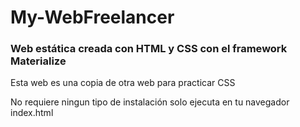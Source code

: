 # My-WebFreelancer

<h3> Web estática creada con HTML y CSS con el framework Materialize</h3>  
<p>Esta web es una copia de otra web para practicar CSS</p>

<p>No requiere ningun tipo de instalación solo ejecuta en tu navegador index.html</p>  
